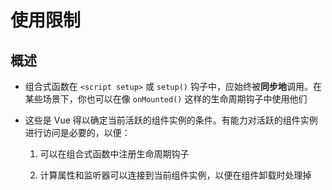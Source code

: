 # 使用限制

## 概述

+ 组合式函数在 `<script setup>` 或 `setup()` 钩子中，应始终被**同步地**调用。在某些场景下，你也可以在像 `onMounted()` 这样的生命周期钩子中使用他们

+ 这些是 Vue 得以确定当前活跃的组件实例的条件。有能力对活跃的组件实例进行访问是必要的，以便：

    1. 可以在组合式函数中注册生命周期钩子

    2. 计算属性和监听器可以连接到当前组件实例，以便在组件卸载时处理掉

